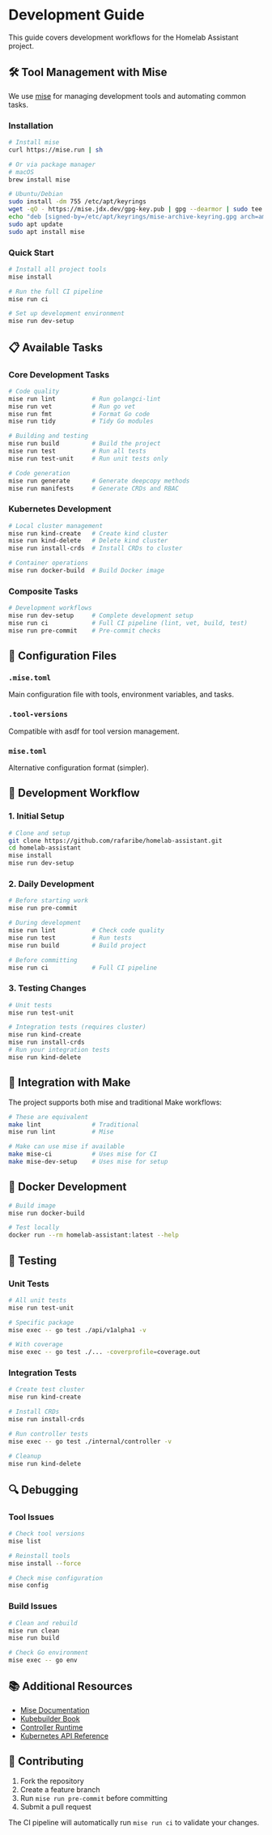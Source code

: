 # Development Guide

This guide covers development workflows for the Homelab Assistant project.

## 🛠️ Tool Management with Mise

We use [mise](https://mise.jdx.dev/) for managing development tools and automating common tasks.

### Installation

```bash
# Install mise
curl https://mise.run | sh

# Or via package manager
# macOS
brew install mise

# Ubuntu/Debian
sudo install -dm 755 /etc/apt/keyrings
wget -qO - https://mise.jdx.dev/gpg-key.pub | gpg --dearmor | sudo tee /etc/apt/keyrings/mise-archive-keyring.gpg 1> /dev/null
echo "deb [signed-by=/etc/apt/keyrings/mise-archive-keyring.gpg arch=amd64] https://mise.jdx.dev/deb stable main" | sudo tee /etc/apt/sources.list.d/mise.list
sudo apt update
sudo apt install mise
```

### Quick Start

```bash
# Install all project tools
mise install

# Run the full CI pipeline
mise run ci

# Set up development environment
mise run dev-setup
```

## 📋 Available Tasks

### Core Development Tasks

```bash
# Code quality
mise run lint          # Run golangci-lint
mise run vet           # Run go vet  
mise run fmt           # Format Go code
mise run tidy          # Tidy Go modules

# Building and testing
mise run build         # Build the project
mise run test          # Run all tests
mise run test-unit     # Run unit tests only

# Code generation
mise run generate      # Generate deepcopy methods
mise run manifests     # Generate CRDs and RBAC
```

### Kubernetes Development

```bash
# Local cluster management
mise run kind-create   # Create kind cluster
mise run kind-delete   # Delete kind cluster
mise run install-crds  # Install CRDs to cluster

# Container operations
mise run docker-build  # Build Docker image
```

### Composite Tasks

```bash
# Development workflows
mise run dev-setup     # Complete development setup
mise run ci            # Full CI pipeline (lint, vet, build, test)
mise run pre-commit    # Pre-commit checks
```

## 🔧 Configuration Files

### `.mise.toml`
Main configuration file with tools, environment variables, and tasks.

### `.tool-versions`
Compatible with asdf for tool version management.

### `mise.toml`
Alternative configuration format (simpler).

## 🚀 Development Workflow

### 1. Initial Setup
```bash
# Clone and setup
git clone https://github.com/rafaribe/homelab-assistant.git
cd homelab-assistant
mise install
mise run dev-setup
```

### 2. Daily Development
```bash
# Before starting work
mise run pre-commit

# During development
mise run lint          # Check code quality
mise run test          # Run tests
mise run build         # Build project

# Before committing
mise run ci            # Full CI pipeline
```

### 3. Testing Changes
```bash
# Unit tests
mise run test-unit

# Integration tests (requires cluster)
mise run kind-create
mise run install-crds
# Run your integration tests
mise run kind-delete
```

## 🔄 Integration with Make

The project supports both mise and traditional Make workflows:

```bash
# These are equivalent
make lint              # Traditional
mise run lint          # Mise

# Make can use mise if available
make mise-ci           # Uses mise for CI
make mise-dev-setup    # Uses mise for setup
```

## 🐳 Docker Development

```bash
# Build image
mise run docker-build

# Test locally
docker run --rm homelab-assistant:latest --help
```

## 🧪 Testing

### Unit Tests
```bash
# All unit tests
mise run test-unit

# Specific package
mise exec -- go test ./api/v1alpha1 -v

# With coverage
mise exec -- go test ./... -coverprofile=coverage.out
```

### Integration Tests
```bash
# Create test cluster
mise run kind-create

# Install CRDs
mise run install-crds

# Run controller tests
mise exec -- go test ./internal/controller -v

# Cleanup
mise run kind-delete
```

## 🔍 Debugging

### Tool Issues
```bash
# Check tool versions
mise list

# Reinstall tools
mise install --force

# Check mise configuration
mise config
```

### Build Issues
```bash
# Clean and rebuild
mise run clean
mise run build

# Check Go environment
mise exec -- go env
```

## 📚 Additional Resources

- [Mise Documentation](https://mise.jdx.dev/)
- [Kubebuilder Book](https://book.kubebuilder.io/)
- [Controller Runtime](https://pkg.go.dev/sigs.k8s.io/controller-runtime)
- [Kubernetes API Reference](https://kubernetes.io/docs/reference/kubernetes-api/)

## 🤝 Contributing

1. Fork the repository
2. Create a feature branch
3. Run `mise run pre-commit` before committing
4. Submit a pull request

The CI pipeline will automatically run `mise run ci` to validate your changes.
